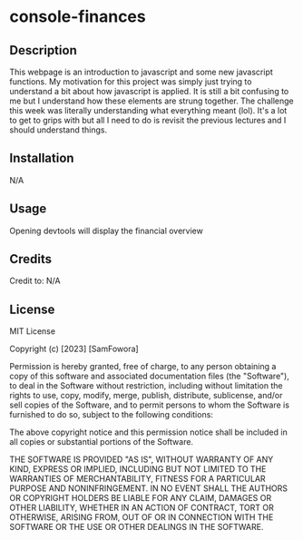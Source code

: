 # console-finances

## Description

This webpage is an introduction to javascript and some new javascript functions.
My motivation for this project was simply just trying to understand a bit about how javascript is applied. It is still a bit confusing to me but I understand how these elements are strung together.
The challenge this week was literally understanding what everything meant (lol). It's a lot to get to grips with but all I need to do is revisit the previous lectures and I should understand things.


## Installation

N/A

## Usage

Opening devtools will display the financial overview

## Credits

Credit to:
N/A

## License

MIT License

Copyright (c) [2023] [SamFowora]

Permission is hereby granted, free of charge, to any person obtaining a copy of this software and associated documentation files (the "Software"), to deal in the Software without restriction, including without limitation the rights to use, copy, modify, merge, publish, distribute, sublicense, and/or sell copies of the Software, and to permit persons to whom the Software is furnished to do so, subject to the following conditions:

The above copyright notice and this permission notice shall be included in all copies or substantial portions of the Software.

THE SOFTWARE IS PROVIDED "AS IS", WITHOUT WARRANTY OF ANY KIND, EXPRESS OR IMPLIED, INCLUDING BUT NOT LIMITED TO THE WARRANTIES OF MERCHANTABILITY, FITNESS FOR A PARTICULAR PURPOSE AND NONINFRINGEMENT. IN NO EVENT SHALL THE AUTHORS OR COPYRIGHT HOLDERS BE LIABLE FOR ANY CLAIM, DAMAGES OR OTHER LIABILITY, WHETHER IN AN ACTION OF CONTRACT, TORT OR OTHERWISE, ARISING FROM, OUT OF OR IN CONNECTION WITH THE SOFTWARE OR THE USE OR OTHER DEALINGS IN THE SOFTWARE.
